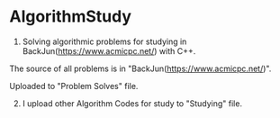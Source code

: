 # AlgorithmStudy
1. Solving algorithmic problems for studying in BackJun(https://www.acmicpc.net/) with C++.

The source of all problems is in "BackJun(https://www.acmicpc.net/)".

Uploaded to "Problem Solves" file.

2. I upload other Algorithm Codes for study to "Studying" file.

